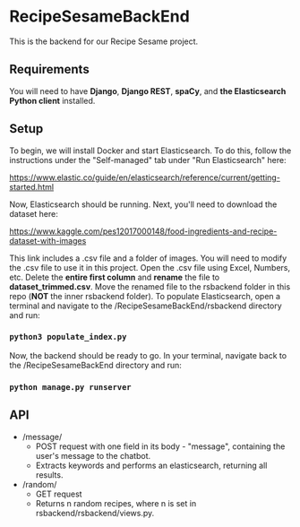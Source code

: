 # RecipeSesameBackEnd
This is the backend for our Recipe Sesame project.

## Requirements

You will need to have <b>Django</b>, <b>Django REST</b>, <b>spaCy</b>, and <b>the Elasticsearch Python client</b> installed.

## Setup
To begin, we will install Docker and start Elasticsearch. To do this, follow the instructions under the "Self-managed" tab under "Run Elasticsearch" here:

https://www.elastic.co/guide/en/elasticsearch/reference/current/getting-started.html

Now, Elasticsearch should be running. Next, you'll need to download the dataset here:

https://www.kaggle.com/pes12017000148/food-ingredients-and-recipe-dataset-with-images

This link includes a .csv file and a folder of images. You will need to modify the .csv file to use it in this project. Open the .csv file using Excel, Numbers, etc.
Delete the <b>entire first column</b> and <b>rename</b> the file to <b>dataset_trimmed.csv</b>. Move the renamed file to the rsbackend folder in this repo (<b>NOT</b>
the inner rsbackend folder). To populate Elasticsearch, open a terminal and navigate to the /RecipeSesameBackEnd/rsbackend directory and run:

### `python3 populate_index.py`

Now, the backend should be ready to go. In your terminal, navigate back to the /RecipeSesameBackEnd directory and run:

### `python manage.py runserver`

## API

- /message/
  - POST request with one field in its body - "message", containing the user's message to the chatbot.
  - Extracts keywords and performs an elasticsearch, returning all results.
- /random/
  - GET request
  - Returns n random recipes, where n is set in rsbackend/rsbackend/views.py.
